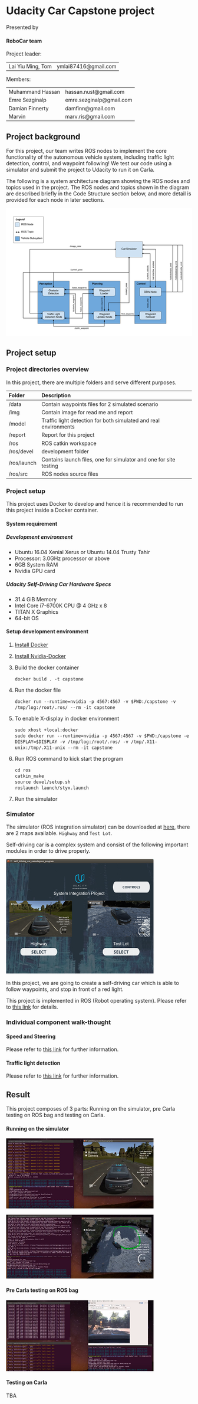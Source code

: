# Udacity Car Capstone project 

[//]: # (Image References)

[image1]: ./imgs/simulator.png "simulator"
[image2]: ./imgs/ros_code_structure.PNG "ros code structure"
[image3]: ./imgs/tl-detector-ros-graph.png "traffic light detector node"
[image4]: ./imgs/waypoint-updater-ros-graph.png "waypoint updater node"
[image5]: ./imgs/dbw-node-ros-graph.png "dbw node"
[image6]: ./imgs/result_highway_video.PNG "result highway"
[image7]: ./imgs/result_testlot_video.PNG "result testlot"
[image8]: ./imgs/result_rosbag_video.PNG "rosbag testlot"

Presented by

#### RoboCar team

Project leader:
<table style="border-collapse: collapse; border: none;">
<tr>
    <td>Lai Yiu Ming, Tom</td>
    <td>ymlai87416@gmail.com</td>
</tr>
</table>

Members:
<table style="border-collapse: collapse; border: none;">
<tr>
    <td>Muhammand Hassan</td>
    <td>hassan.nust@gmail.com</td>
</tr>
<tr>
    <td>Emre Sezginalp</td>
    <td>emre.sezginalp@gmail.com</td>
</tr>
<tr>
    <td>Damian Finnerty</td>
    <td>damfinn@gmail.com</td>
</tr>
<tr>
    <td>Marvin</td>
    <td>marv.ris@gmail.com</td>
</tr>
</table>

## Project background
For this project, our team writes ROS nodes to implement the core functionality of the autonomous vehicle system,
including traffic light detection, control, and waypoint following! We test our code using a simulator
and submit the project to Udacity to run it on Carla.

The following is a system architecture diagram showing the ROS nodes and topics used in the project.
The ROS nodes and topics shown in the diagram are
described briefly in the Code Structure section below, and more detail is provided for each node in later sections.

![alt text][image2]

## Project setup

### Project directories overview

In this project, there are multiple folders and serve different purposes.

| Folder | Description |
| :------------ | :----------- |
| /data       | Contain waypoints files for 2 simulated scenario  |
| /img       | Contain image for read me and report  |
| /model       | Traffic light detection for both simulated and real environments |
| /report       | Report for this project |
| /ros       | ROS catkin workspace  |
| /ros/devel       |  development folder |
| /ros/launch       | Contains launch files, one for simulator and one for site testing |
| /ros/src       | ROS nodes source files  |


### Project setup

This project uses Docker to develop and hence it is recommended to run this project inside a Docker container.

#### System requirement

##### Development environment
* Ubuntu 16.04 Xenial Xerus or Ubuntu 14.04 Trusty Tahir
* Processor: 3.0GHz processor or above
* 6GB System RAM
* Nvidia GPU card

##### Udacity Self-Driving Car Hardware Specs
* 31.4 GiB Memory
* Intel Core i7-6700K CPU @ 4 GHz x 8
* TITAN X Graphics
* 64-bit OS

#### Setup development environment

1. [Install Docker](https://docs.docker.com/install/)

2. [Install Nvidia-Docker](https://github.com/nvidia/nvidia-docker/wiki/Installation-(version-2.0))

3. Build the docker container

    ```
    docker build . -t capstone
    ```

4. Run the docker file

    ```
    docker run --runtime=nvidia -p 4567:4567 -v $PWD:/capstone -v /tmp/log:/root/.ros/ --rm -it capstone
    ```

5. To enable X-display in docker environment
    
    ```
    sudo xhost +local:docker
    sudo docker run --runtime=nvidia -p 4567:4567 -v $PWD:/capstone -e DISPLAY=$DISPLAY -v /tmp/log:/root/.ros/ -v /tmp/.X11-unix:/tmp/.X11-unix --rm -it capstone
    ```

6. Run ROS command to kick start the program

    ```
    cd ros
    catkin_make
    source devel/setup.sh
    roslaunch launch/styx.launch
    ```

7. Run the simulator

### Simulator

The simulator (ROS integration simulator) can be downloaded at [here](https://github.com/udacity/self-driving-car-sim/releases),
there are 2 maps available. `Highway` and `Test Lot`.

Self-driving car is a complex system and consist of the following important modules in order to drive properly.

![alt text][image1]

In this project, we are going to create a self-driving car which is able to follow waypoints, and stop
 in front of a red light.

This project is implemented in ROS (Robot operating system). Please refer
to [this link](./report/system_architecture.md) for details.

### Individual component walk-thought

#### Speed and Steering

Please refer to [this link](./report/control.md) for further information.

#### Traffic light detection

Please refer to [this link](./report/perception.md) for further information.

## Result

This project composes of 3 parts: Running on the simulator, pre Carla testing on ROS bag and
testing on Carla.

#### Running on the simulator

[<img src="https://github.com/ymlai87416/CarND-Capstone/blob/master/imgs/result_highway_video.PNG">](https://youtu.be/K3YOUEuKAwQ)

[<img src="https://github.com/ymlai87416/CarND-Capstone/blob/master/imgs/result_testlot_video.PNG">](https://youtu.be/J22OQShw-7o)

#### Pre Carla testing on ROS bag

[<img src="https://github.com/ymlai87416/CarND-Capstone/blob/master/imgs/result_rosbag_video.PNG">](https://youtu.be/lCfDJDUgrS8)

#### Testing on Carla

TBA